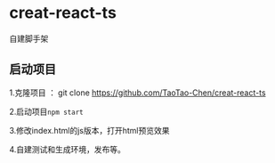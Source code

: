 # creat-react-ts
自建脚手架


## 启动项目


1.克隆项目 ： git clone https://github.com/TaoTao-Chen/creat-react-ts

2.启动项目``
npm start
``

3.修改index.html的js版本，打开html预览效果

4.自建测试和生成环境，发布等。

